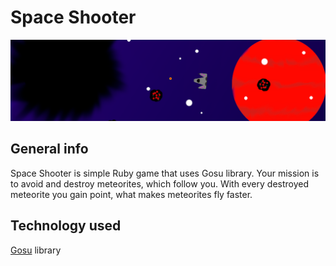 # Space Shooter

![Space Shooter](/READMEimg/readmebanner.png)

## General info

Space Shooter is simple Ruby game that uses Gosu library. Your mission is to avoid and destroy meteorites, which follow you. With every destroyed meteorite you gain point, what makes meteorites fly faster. 

## Technology used

[Gosu](https://www.libgosu.org/) library
